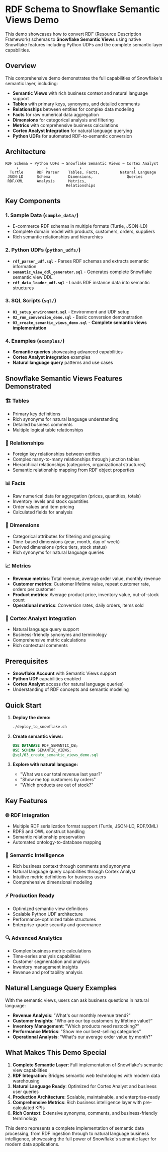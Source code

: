 # RDF Schema to Snowflake Semantic Views Demo

This demo showcases how to convert RDF (Resource Description Framework) schemas to **Snowflake Semantic Views** using native Snowflake features including Python UDFs and the complete semantic layer capabilities.

## Overview

This comprehensive demo demonstrates the full capabilities of Snowflake's semantic layer, including:

- **Semantic Views** with rich business context and natural language support
- **Tables** with primary keys, synonyms, and detailed comments
- **Relationships** between entities for complex data modeling
- **Facts** for raw numerical data aggregation
- **Dimensions** for categorical analysis and filtering
- **Metrics** with comprehensive business calculations
- **Cortex Analyst Integration** for natural language querying
- **Python UDFs** for automated RDF-to-semantic conversion

## Architecture

```
RDF Schema → Python UDFs → Snowflake Semantic Views → Cortex Analyst
     ↓            ↓              ↓                       ↓
  Turtle      RDF Parser    Tables, Facts,         Natural Language
 JSON-LD      Schema        Dimensions,               Queries
 RDF/XML      Analysis      Metrics,
                           Relationships
```

## Key Components

### 1. **Sample Data (`sample_data/`)**
- E-commerce RDF schemas in multiple formats (Turtle, JSON-LD)
- Complete domain model with products, customers, orders, suppliers
- Rich semantic relationships and hierarchies

### 2. **Python UDFs (`python_udfs/`)**
- **`rdf_parser_udf.sql`** - Parses RDF schemas and extracts semantic information
- **`semantic_view_ddl_generator.sql`** - Generates complete Snowflake semantic view DDL
- **`rdf_data_loader_udf.sql`** - Loads RDF instance data into semantic structures

### 3. **SQL Scripts (`sql/`)**
- **`01_setup_environment.sql`** - Environment and UDF setup
- **`02_run_conversion_demo.sql`** - Basic conversion demonstration
- **`03_create_semantic_views_demo.sql`** - **Complete semantic views implementation**

### 4. **Examples (`examples/`)**
- **Semantic queries** showcasing advanced capabilities
- **Cortex Analyst integration** examples
- **Natural language query** patterns and use cases

## Snowflake Semantic Views Features Demonstrated

### 🏗️ **Tables**
- Primary key definitions
- Rich synonyms for natural language understanding
- Detailed business comments
- Multiple logical table relationships

### 🔗 **Relationships**
- Foreign key relationships between entities
- Complex many-to-many relationships through junction tables
- Hierarchical relationships (categories, organizational structures)
- Semantic relationship mapping from RDF object properties

### 📊 **Facts**
- Raw numerical data for aggregation (prices, quantities, totals)
- Inventory levels and stock quantities
- Order values and item pricing
- Calculated fields for analysis

### 🎯 **Dimensions**
- Categorical attributes for filtering and grouping
- Time-based dimensions (year, month, day of week)
- Derived dimensions (price tiers, stock status)
- Rich synonyms for natural language queries

### 📈 **Metrics**
- **Revenue metrics**: Total revenue, average order value, monthly revenue
- **Customer metrics**: Customer lifetime value, repeat customer rate, orders per customer
- **Product metrics**: Average product price, inventory value, out-of-stock count
- **Operational metrics**: Conversion rates, daily orders, items sold

### 💬 **Cortex Analyst Integration**
- Natural language query support
- Business-friendly synonyms and terminology
- Comprehensive metric calculations
- Rich contextual comments

## Prerequisites

- **Snowflake Account** with Semantic Views support
- **Python UDF** capabilities enabled
- **Cortex Analyst** access (for natural language queries)
- Understanding of RDF concepts and semantic modeling

## Quick Start

1. **Deploy the demo:**
   ```bash
   ./deploy_to_snowflake.sh
   ```

2. **Create semantic views:**
   ```sql
   USE DATABASE RDF_SEMANTIC_DB;
   USE SCHEMA SEMANTIC_VIEWS;
   @sql/03_create_semantic_views_demo.sql
   ```

3. **Explore with natural language:**
   - "What was our total revenue last year?"
   - "Show me top customers by orders"
   - "Which products are out of stock?"

## Key Features

### 🌐 **RDF Integration**
- Multiple RDF serialization format support (Turtle, JSON-LD, RDF/XML)
- RDFS and OWL construct handling
- Semantic relationship preservation
- Automated ontology-to-database mapping

### 🧠 **Semantic Intelligence**
- Rich business context through comments and synonyms
- Natural language query capabilities through Cortex Analyst
- Intuitive metric definitions for business users
- Comprehensive dimensional modeling

### ⚡ **Production Ready**
- Optimized semantic view definitions
- Scalable Python UDF architecture
- Performance-optimized table structures
- Enterprise-grade security and governance

### 🔍 **Advanced Analytics**
- Complex business metric calculations
- Time-series analysis capabilities
- Customer segmentation and analysis
- Inventory management insights
- Revenue and profitability analysis

## Natural Language Query Examples

With the semantic views, users can ask business questions in natural language:

- **Revenue Analysis**: "What's our monthly revenue trend?"
- **Customer Insights**: "Who are our top customers by lifetime value?"
- **Inventory Management**: "Which products need restocking?"
- **Performance Metrics**: "Show me our best-selling categories"
- **Operational Analysis**: "What's our average order value by month?"

## What Makes This Demo Special

1. **Complete Semantic Layer**: Full implementation of Snowflake's semantic view capabilities
2. **RDF Integration**: Bridges semantic web technologies with modern data warehousing
3. **Natural Language Ready**: Optimized for Cortex Analyst and business user queries
4. **Production Architecture**: Scalable, maintainable, and enterprise-ready
5. **Comprehensive Metrics**: Rich business intelligence layer with pre-calculated KPIs
6. **Rich Context**: Extensive synonyms, comments, and business-friendly terminology

This demo represents a complete implementation of semantic data processing, from RDF ingestion through to natural language business intelligence, showcasing the full power of Snowflake's semantic layer for modern data applications.
